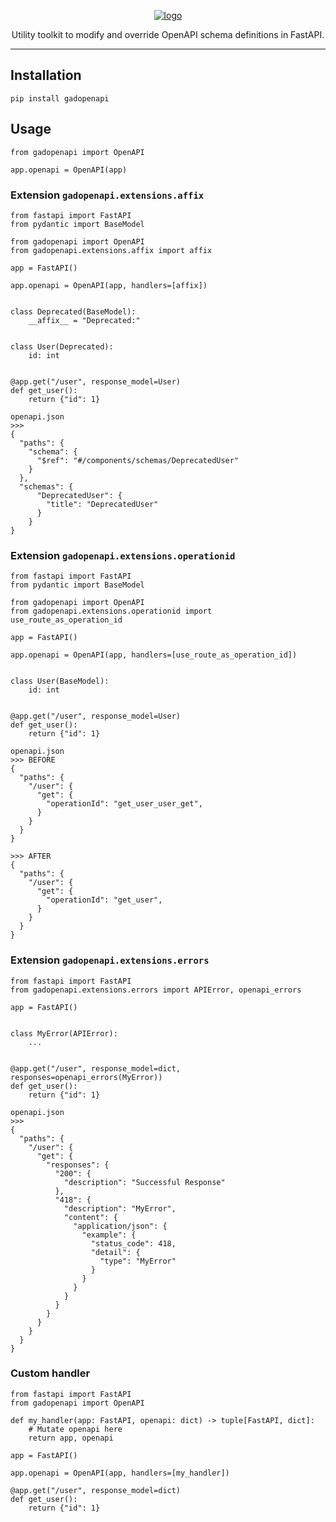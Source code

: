 <p align="center">
  <a href="https://github.com/AlexDemure/gadopenapi">
    <a href="https://ibb.co/6cqwTKh6"><img src="https://i.ibb.co/zWtxB3cK/logo.png" alt="logo" border="0"></a>
  </a>
</p>

<p align="center">
  Utility toolkit to modify and override OpenAPI schema definitions in FastAPI.
</p>

---

## Installation

```
pip install gadopenapi
```

## Usage
```
from gadopenapi import OpenAPI

app.openapi = OpenAPI(app)
```

### Extension ```gadopenapi.extensions.affix```

```
from fastapi import FastAPI
from pydantic import BaseModel

from gadopenapi import OpenAPI
from gadopenapi.extensions.affix import affix

app = FastAPI()

app.openapi = OpenAPI(app, handlers=[affix])


class Deprecated(BaseModel):
    __affix__ = "Deprecated:"


class User(Deprecated):
    id: int


@app.get("/user", response_model=User)
def get_user():
    return {"id": 1}

openapi.json
>>>
{
  "paths": {
    "schema": {
      "$ref": "#/components/schemas/DeprecatedUser"
    }
  },
  "schemas": {
      "DeprecatedUser": {
        "title": "DeprecatedUser"
      }
    }
}
```

### Extension ```gadopenapi.extensions.operationid```

```
from fastapi import FastAPI
from pydantic import BaseModel

from gadopenapi import OpenAPI
from gadopenapi.extensions.operationid import use_route_as_operation_id

app = FastAPI()

app.openapi = OpenAPI(app, handlers=[use_route_as_operation_id])


class User(BaseModel):
    id: int


@app.get("/user", response_model=User)
def get_user():
    return {"id": 1}

openapi.json
>>> BEFORE
{
  "paths": {
    "/user": {
      "get": {
        "operationId": "get_user_user_get",
      }
    }
  }
}

>>> AFTER
{
  "paths": {
    "/user": {
      "get": {
        "operationId": "get_user",
      }
    }
  }
}
```

### Extension ```gadopenapi.extensions.errors``` 

```
from fastapi import FastAPI
from gadopenapi.extensions.errors import APIError, openapi_errors

app = FastAPI()


class MyError(APIError):
    ...


@app.get("/user", response_model=dict, responses=openapi_errors(MyError))
def get_user():
    return {"id": 1}

openapi.json
>>>
{
  "paths": {
    "/user": {
      "get": {
        "responses": {
          "200": {
            "description": "Successful Response"
          },
          "418": {
            "description": "MyError",
            "content": {
              "application/json": {
                "example": {
                  "status_code": 418,
                  "detail": {
                    "type": "MyError"
                  }
                }
              }
            }
          }
        }
      }
    }
  }
}
```


### Custom handler

```
from fastapi import FastAPI
from gadopenapi import OpenAPI

def my_handler(app: FastAPI, openapi: dict) -> tuple[FastAPI, dict]:
    # Mutate openapi here
    return app, openapi

app = FastAPI()

app.openapi = OpenAPI(app, handlers=[my_handler])

@app.get("/user", response_model=dict)
def get_user():
    return {"id": 1}
```
